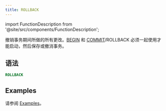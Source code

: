 ```yaml
---
title: ROLLBACK
---
```

import FunctionDescription from '@site/src/components/FunctionDescription';

<FunctionDescription description="Introduced or updated: v1.2.371"/>

撤销事务期间所做的所有更改。[BEGIN](begin.md) 和 [COMMIT](commit.md)/ROLLBACK 必须一起使用才能启动，然后保存或撤消事务。

## 语法

```sql
ROLLBACK
```

## Examples

请参阅 [Examples](begin.md#examples)。